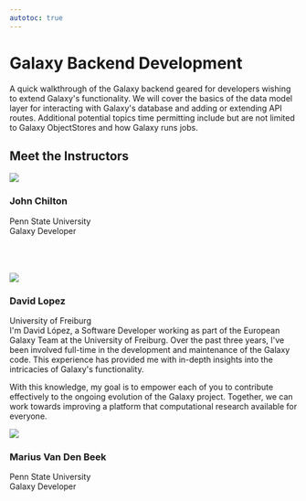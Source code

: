 ```yaml
---
autotoc: true
---
```


<slot name="/events/gcc2024/header" />
<div class="text-center">

# Galaxy Backend Development

</div>

A quick walkthrough of the Galaxy backend geared for developers wishing to extend Galaxy's functionality. We will cover the basics of the data model layer for interacting with Galaxy's database and adding or extending API routes. Additional potential topics time permitting include but are not limited to Galaxy ObjectStores and how Galaxy runs jobs.

## Meet the Instructors

<div class="float-left">
    <img src="/events/gcc2024/training/backend-dev/jmchilton.png" />
</div>

### John Chilton
Penn State University <br>
Galaxy Developer
<br>
<br>
<br>
<br>

<div class="float-left">
    <img src="/events/gcc2024/training/backend-dev/dlopez.png" />
</div>

### David Lopez
University of Freiburg <br>
I'm David López, a Software Developer working as part of the European Galaxy Team at the University of Freiburg. Over the past three years, I've been involved full-time in the development and maintenance of the Galaxy code. This experience has provided me with in-depth insights into the intricacies of Galaxy's functionality.

With this knowledge, my goal is to empower each of you to contribute effectively to the ongoing evolution of the Galaxy project. Together, we can work towards improving a platform that computational research available for everyone.


<div class="float-left">
    <img src="/events/gcc2024/training/backend-dev/mvdbeek.png" />
</div>

### Marius Van Den Beek
Penn State University <br>
Galaxy Developer